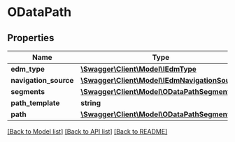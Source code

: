 # ODataPath

## Properties
Name | Type | Description | Notes
------------ | ------------- | ------------- | -------------
**edm_type** | [**\Swagger\Client\Model\IEdmType**](IEdmType.md) |  | [optional] 
**navigation_source** | [**\Swagger\Client\Model\IEdmNavigationSource**](IEdmNavigationSource.md) |  | [optional] 
**segments** | [**\Swagger\Client\Model\ODataPathSegment[]**](ODataPathSegment.md) |  | [optional] 
**path_template** | **string** |  | [optional] 
**path** | [**\Swagger\Client\Model\ODataPathSegment[]**](ODataPathSegment.md) |  | [optional] 

[[Back to Model list]](../../README.md#documentation-for-models) [[Back to API list]](../../README.md#documentation-for-api-endpoints) [[Back to README]](../../README.md)

